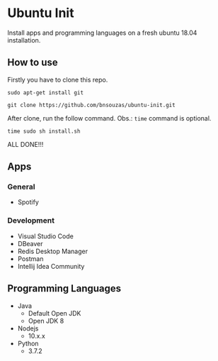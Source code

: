 # Ubuntu Init
Install apps and programming languages ​​on a fresh ubuntu 18.04 installation.
## How to use
Firstly you have to clone this repo.

```sudo apt-get install git```

```git clone https://github.com/bnsouzas/ubuntu-init.git```

After clone, run the follow command.
Obs.: `time` command is optional.

```time sudo sh install.sh```

ALL DONE!!!
## Apps

### General

- Spotify

### Development

- Visual Studio Code
- DBeaver
- Redis Desktop Manager
- Postman
- Intellij Idea Community

## Programming Languages

- Java
  - Default Open JDK
  - Open JDK 8
- Nodejs
  - 10.x.x
- Python
  - 3.7.2